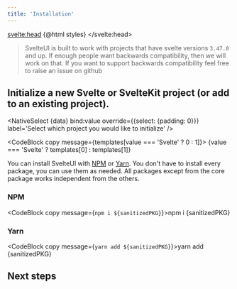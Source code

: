 ```yaml
---
title: 'Installation'
---
```


<script>
    import { NativeSelect, CheckboxGroup, Center, Container } from '@svelteuidev/core'
	import { CodeBlock, MinorHeading, NextSteps } from 'components'

    const styles = `<style id='svelteui-inject-body' type='text/css'>.article>*:nth-child(3){margin-top:1rem!important;}<\/style>`;

    const data = ['Svelte', 'SvelteKit']
    const items = [
		{
			value: "@svelteuidev/core",
			label: "@svelteuidev/core"
		},
		{
			value: "@svelteuidev/composables",
			label: "@svelteuidev/composables"
		},
		{
			value: "@svelteuidev/motion",
			label: "@svelteuidev/motion"
		},
		{
			value: "@svelteuidev/prism",
			label: "@svelteuidev/prism"
		}
	];


	let packages = ["@svelteuidev/core", "@svelteuidev/composables"];
	let templates = ["npx degit sveltejs/template my-svelte-project", "npm init svelte@next my-app"]
    $: value = 'Svelte'
	$: sanitizedPKG = packages.join(' ')
</script>

<svelte:head>
{@html styles}
</svelte:head>

<MinorHeading />

> SvelteUI is built to work with projects that have svelte versions `3.47.0` and up. If enough people want backwards compatibility, then we will work on that. If you want to support backwards compatibility feel free to raise an issue on github

## **Initialize a new Svelte or SvelteKit project (or add to an existing project).**

<NativeSelect
{data}
bind:value
override={{select: {padding: 0}}}
label='Select which project you would like to initialize'
/>

<CodeBlock copy message={templates[value === 'Svelte' ? 0 : 1]}>
{value === 'Svelte' ? templates[0] : templates[1]}
</CodeBlock>

You can install SvelteUI with [NPM](https://npmjs.com) or [Yarn](https://yarnpkg.com). You don't have to install every package, you can use them as needed. All packages except from the core package works independent from the others.

<Center override={{bc: '$blue100', padding: '$10 $4'}}>
    <CheckboxGroup
	 	items={items} 
	 	bind:value={packages} 
	 	label={"Choose your packages"} 
	 />
</Center>

### NPM

<CodeBlock copy message={`npm i ${sanitizedPKG}`}>npm i {sanitizedPKG}</CodeBlock>

### Yarn

<CodeBlock copy message={`yarn add ${sanitizedPKG}`}>yarn add {sanitizedPKG}</CodeBlock>

## Next steps

<NextSteps />
